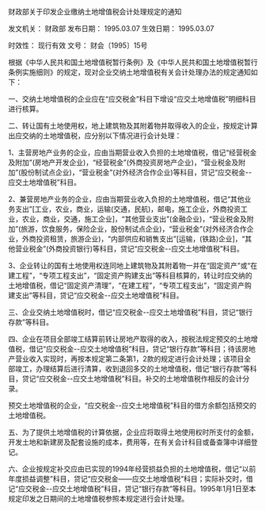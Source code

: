 
	
		
	
财政部关于印发企业缴纳土地增值税会计处理规定的通知
	
	
发文机关：	财政部
发布日期：	1995.03.07
生效日期：	1995.03.07
	
时效性：	现行有效
文号：	财会〔1995〕15号
	
	

	
	

	
	

根据《中华人民共和国土地增值税暂行条例》及《中华人民共和国土地增值税暂行条例实施细则》的规定，现对企业交纳土地增值税有关会计处理办法的规定通知如下：

一、交纳土地增值税的企业应在“应交税金”科目下增设“应交土地增值税”明细科目进行核算。

二、转让国有土地使用权，地上建筑物及其附着物并取得收入的企业，按规定计算出应交纳的土地增值税，应分别以下情况进行会计处理：

1、主营房地产业务的企业，应由当期营业收入负担的土地增值税，借记“经营税金及附加”(房地产开发企业)，“经营税金”(外商投资房地产企业)，“营业税金及附加”(股份制试点企业)，“营业税金”(对外经济合作企业)等科目，贷记“应交税金--应交土地增值税”科目。

2、兼营房地产业务的企业，应由当期营业收入负担的土地增值税，借记“其他业务支出”[工业，农业，商业，运输(交通，民航)，邮电，施工企业，外商投资工业，农业，商业，交通，施工企业]，“其他营业支出”(金融企业)，“营业税金及附加”(旅游，饮食服务，保险企业，股份制试点企业)，“营业税金”(对外经济合作企业，外商投资租赁，旅游企业)，“内部供应和销售支出”[运输，(铁路)企业]，“其他营业税金”(外商投资银行)等科目，贷记“应交税金--应交土地增值税”科目。

3、企业转让的国有土地使用权连同地上建筑物及其附着物一并在“固定资产”或“在建工程”，“专项工程支出”，“固定资产购建支出”等科目核算的，转让时应交纳的土地增值税，借记“固定资产清理”，“在建工程”，“专项工程支出”，“固定资产购建支出”等科目，贷记“应交税金--应交土地增值税”科目。

三、企业交纳土地增值税时，借记“应交税金--应交土地增值税”科目，贷记“银行存款”等科目。

四、企业在项目全部竣工结算前转让房地产取得的收入，按税法规定预交的土地增值税，借记“应交税金--应交土地增值税”科目，贷记“银行存款”等科目；待该房地产营业收入实现时，再按本规定第二条第1，2款的规定进行会计处理；该项目全部竣工，办理结算后进行清算，收到退回多交的土地增值税，借记“银行存款”等科目，贷记“应交税金--应交土地增值税”科目。补交的土地增值税作相反的会计分录。

预交土地增值税的企业，“应交税金--应交土地增值税”科目的借方余额包括预交的土地增值税。

五、为了提供土地增值税的计算依据，企业应将取得土地使用权时所支付的金额，开发土地和新建房及配套设施的成本，费用等，在有关会计科目或备查簿中详细登记。

六、企业按规定补交应由已实现的1994年经营损益负担的土地增值税，借记“以前年度损益调整”科目，贷记“应交税金——应交土地增值税”科目；实际补交时，借记“应交税金--应交土地增值税”科目，贷记“银行存款”等科目。1995年1月1日至本规定印发之日期间的土地增值税参照本规定进行会计处理。
